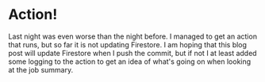 # Action!

Last night was even worse than the night before. I managed to get an action that runs, but so far it is not updating Firestore. I am hoping that this blog post will update Firestore when I push the commit, but if not I at least added some logging to the action to get an idea of what's going on when looking at the job summary.
